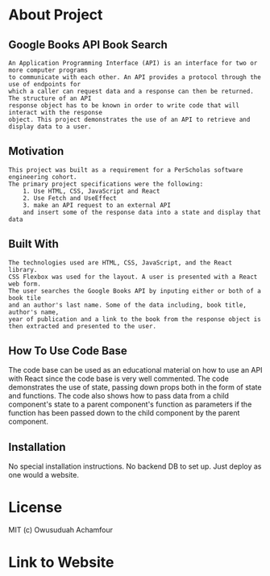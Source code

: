 # About Project

## Google Books API Book Search

    An Application Programming Interface (API) is an interface for two or more computer programs
    to communicate with each other. An API provides a protocol through the use of endpoints for
    which a caller can request data and a response can then be returned. The structure of an API
    response object has to be known in order to write code that will interact with the response
    object. This project demonstrates the use of an API to retrieve and display data to a user.

## Motivation

    This project was built as a requirement for a PerScholas software engineering cohort.
    The primary project specifications were the following:
        1. Use HTML, CSS, JavaScript and React
        2. Use Fetch and UseEffect
        3. make an API request to an external API
        and insert some of the response data into a state and display that data

## Built With

    The technologies used are HTML, CSS, JavaScript, and the React library.
    CSS Flexbox was used for the layout. A user is presented with a React web form.
    The user searches the Google Books API by inputing either or both of a book tile
    and an author's last name. Some of the data including, book title, author's name,
    year of publication and a link to the book from the response object is
    then extracted and presented to the user.

## How To Use Code Base

The code base can be used as an educational material on how to use an API with React since
the code base is very well commented. The code demonstrates the use of state, passing
down props both in the form of state and functions. The code also shows how to pass data
from a child component's state to a parent component's function as parameters if the function
has been passed down to the child component by the parent component.

## Installation

No special installation instructions. No backend DB to set up. Just deploy as one would a website.

# License

MIT (c) Owusuduah Achamfour

# Link to Website
